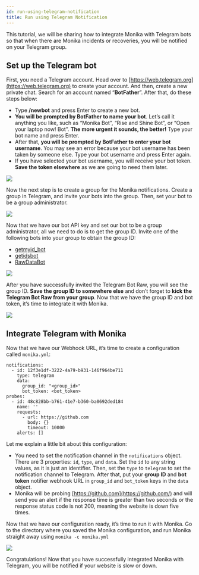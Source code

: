 ```yaml
---
id: run-using-telegram-notification
title: Run using Telegram Notification
---
```


This tutorial, we will be sharing how to integrate Monika with Telegram bots so that when there are Monika incidents or recoveries, you will be notified on your Telegram group.

## Set up the Telegram bot

First, you need a Telegram account. Head over to [https://web.telegram.org](https://web.telegram.org) to create your account. And then, create a new private chat. Search for an account named “**BotFather**”. After that, do these steps below:

- Type **/newbot** and press Enter to create a new bot.
- **You will be prompted by BotFather to name your bot**. Let’s call it anything you like, such as “Monika Bot”, “Rise and Shine Bot”, or “Open your laptop now! Bot”. **The more urgent it sounds, the better!** Type your bot name and press Enter.
- After that, **you will be prompted by BotFather to enter your bot username**. You may see an error because your bot username has been taken by someone else. Type your bot username and press Enter again.
- If you have selected your bot username, you will receive your bot token. **Save the token elsewhere** as we are going to need them later.

![](https://miro.medium.com/max/1400/1*Tj8Yki3M74b_6UEY9fNJcg.png)

Now the next step is to create a group for the Monika notifications. Create a group in Telegram, and invite your bots into the group. Then, set your bot to be a group administrator.

![](https://miro.medium.com/max/1400/1*jI767UEJfnefsev7JDILOQ.png)

Now that we have our bot API key and set our bot to be a group administrator, all we need to do is to get the group ID. Invite one of the following bots into your group to obtain the group ID:

- [getmyid_bot](https://t.me/getmyid_bot)
- [getidsbot](https://t.me/getidsbot)
- [RawDataBot](https://t.me/RawDataBot)

![](https://miro.medium.com/v2/resize:fit:640/format:webp/1*uN_ddeb5OT649Jrf0WXm6A.png)

After you have successfully invited the Telegram Bot Raw, you will see the group ID. **Save the group ID to somewhere else** and don’t forget to **kick the Telegram Bot Raw from your group**. Now that we have the group ID and bot token, it’s time to integrate it with Monika.

![](https://miro.medium.com/max/818/1*kboCi3VtfmWXMBDumzoWdg.png)

## Integrate Telegram with Monika

Now that we have our Webhook URL, it’s time to create a configuration called `monika.yml`:

```
notifications:
  - id: 12f3e1df-3222-4a79-b931-146f964be711
    type: telegram
    data:
      group_id: "<group_id>"
      bot_token: <bot_token>
probes:
  - id: 48c828bb-b761-41e7-b360-ba0692ded184
    name: ''
    requests:
      - url: https://github.com
        body: {}
        timeout: 10000
    alerts: []
```

Let me explain a little bit about this configuration:

- You need to set the notification channel in the `notifications` object. There are 3 properties: `id`, `type`, and `data`. Set the `id` to any string values, as it is just an identifier. Then, set the `type` to `telegram` to set the notification channel to Telegram. After that, put your **group ID** and **bot token** notifier webhook URL in `group_id` and `bot_token` keys in the `data` object.
- Monika will be probing [https://github.com](https://github.com/) and will send you an alert if the response time is greater than two seconds or the response status code is not 200, meaning the website is down five times.

Now that we have our configuration ready, it’s time to run it with Monika. Go to the directory where you saved the Monika configuration, and run Monika straight away using `monika -c monika.yml`

![](https://miro.medium.com/v2/resize:fit:720/format:webp/1*J9rZkMtxWu_g3mNNX15m8A.png)

Congratulations! Now that you have successfully integrated Monika with Telegram, you will be notified if your website is slow or down.
